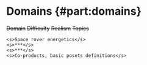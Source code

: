 # Domains {#part:domains}



<col2>
    <s>Domain</s>
    <s>Difficulty</s>
    <s>Realism</s>
    <s>Topics</s>

    <s>Space rover energetics</s>
    <s>***</s>
    <s>***</s>
    <s>Co-products, basic posets definitions</s>
    
</col2>
